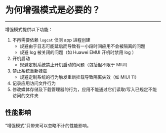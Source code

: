 # 为何增强模式是必要的？

-----------------------

增强模式提供以下功能：

1. 不再需要依赖 `logcat` 侦测 app 进程创建
   - 规避由于日志可能延后而导致有一小段时间应用不会被隔离的问题
   - 规避 log 被关闭的问题（如 Huawei EMUI 开机时禁用 log ）
2. 开机启动
   - 规避定制系统禁止开机启动的问题（包括但不限于 MIUI）
3. 禁止系统重新挂载
   - 规避定制系统的行为触发重新挂载导致隔离失效（如 MIUI 11）
4. 记录应用访问文件行为
5. 修改媒体存储及下载管理器的行为，应用不能通过它们读取/写入已规定不能访问的文件夹

## 性能影响

“增强模式”只带来可以忽略不计的性能影响。